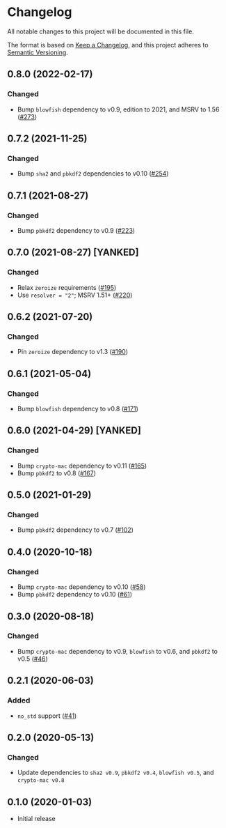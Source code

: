 # Changelog

All notable changes to this project will be documented in this file.

The format is based on [Keep a Changelog](https://keepachangelog.com/en/1.0.0/),
and this project adheres to [Semantic Versioning](https://semver.org/spec/v2.0.0.html).

## 0.8.0 (2022-02-17)
### Changed
- Bump `blowfish` dependency to v0.9, edition to 2021, and MSRV to 1.56 ([#273])

[#273]: https://github.com/RustCrypto/password-hashes/pull/273

## 0.7.2 (2021-11-25)
### Changed
- Bump `sha2` and `pbkdf2` dependencies to v0.10 ([#254])

[#254]: https://github.com/RustCrypto/password-hashes/pull/254

## 0.7.1 (2021-08-27)
### Changed
- Bump `pbkdf2` dependency to v0.9 ([#223])

[#223]: https://github.com/RustCrypto/password-hashes/pull/223

## 0.7.0 (2021-08-27) [YANKED]
### Changed
- Relax `zeroize` requirements ([#195])
- Use `resolver = "2"`; MSRV 1.51+ ([#220])

[#195]: https://github.com/RustCrypto/password-hashes/pull/195
[#220]: https://github.com/RustCrypto/password-hashes/pull/220

## 0.6.2 (2021-07-20)
### Changed
- Pin `zeroize` dependency to v1.3 ([#190])

[#190]: https://github.com/RustCrypto/password-hashes/pull/190

## 0.6.1 (2021-05-04)
### Changed
- Bump `blowfish` dependency to v0.8 ([#171])

[#171]: https://github.com/RustCrypto/password-hashing/pull/171

## 0.6.0 (2021-04-29) [YANKED]
### Changed
- Bump `crypto-mac` dependency to v0.11 ([#165])
- Bump `pbkdf2` to v0.8 ([#167])

[#165]: https://github.com/RustCrypto/password-hashing/pull/165
[#167]: https://github.com/RustCrypto/password-hashing/pull/167

## 0.5.0 (2021-01-29)
### Changed
- Bump `pbkdf2` dependency to v0.7 ([#102])

[#102]: https://github.com/RustCrypto/password-hashing/pull/102

## 0.4.0 (2020-10-18)
### Changed
- Bump `crypto-mac` dependency to v0.10 ([#58])
- Bump `pbkdf2` dependency to v0.10 ([#61])

[#61]: https://github.com/RustCrypto/password-hashing/pull/61
[#58]: https://github.com/RustCrypto/password-hashing/pull/58

## 0.3.0 (2020-08-18)
### Changed
- Bump `crypto-mac` dependency to v0.9, `blowfish` to v0.6, and `pbkdf2` to v0.5 ([#46])

[#46]: https://github.com/RustCrypto/password-hashing/pull/46

## 0.2.1 (2020-06-03)
### Added
- `no_std` support ([#41])

[#41]: https://github.com/RustCrypto/password-hashing/pull/41

## 0.2.0 (2020-05-13)
### Changed
- Update dependencies to `sha2 v0.9`, `pbkdf2 v0.4`, `blowfish v0.5`,
and `crypto-mac v0.8`

## 0.1.0 (2020-01-03)
- Initial release
